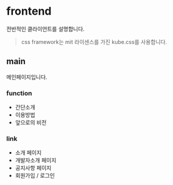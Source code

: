 # frontend
전반적인 클라이언트를 설명합니다.
> css framework는 mit 라이센스를 가진 kube.css를 사용합니다.
## main
메인페이지입니다.
### function
- 간단소개
- 이용방법
- 앞으로의 비전

### link
- 소개 페이지
- 개발자소개 페이지
- 공지사항 페이지
- 회원가입 / 로그인

### 